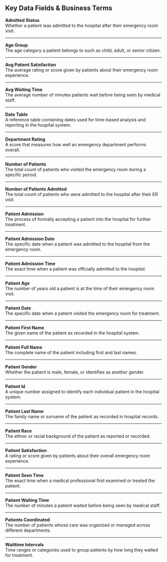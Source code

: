 ## Key Data Fields & Business Terms

**Admitted Status**  
Whether a patient was admitted to the hospital after their emergency room visit.

---

**Age Group**  
The age category a patient belongs to such as child, adult, or senior citizen.

---

**Avg Patient Satisfaction**  
The average rating or score given by patients about their emergency room experience.

---

**Avg Waiting Time**  
The average number of minutes patients wait before being seen by medical staff.

---

**Date Table**  
A reference table containing dates used for time-based analysis and reporting in the hospital system.

---

**Department Rating**  
A score that measures how well an emergency department performs overall.

---

**Number of Patients**  
The total count of patients who visited the emergency room during a specific period.

---

**Number of Patients Admitted**  
The total count of patients who were admitted to the hospital after their ER visit.

---

**Patient Admission**  
The process of formally accepting a patient into the hospital for further treatment.

---

**Patient Admission Date**  
The specific date when a patient was admitted to the hospital from the emergency room.

---

**Patient Admission Time**  
The exact time when a patient was officially admitted to the hospital.

---

**Patient Age**  
The number of years old a patient is at the time of their emergency room visit.

---

**Patient Date**  
The specific date when a patient visited the emergency room for treatment.

---

**Patient First Name**  
The given name of the patient as recorded in the hospital system.

---

**Patient Full Name**  
The complete name of the patient including first and last names.

---

**Patient Gender**  
Whether the patient is male, female, or identifies as another gender.

---

**Patient Id**  
A unique number assigned to identify each individual patient in the hospital system.

---

**Patient Last Name**  
The family name or surname of the patient as recorded in hospital records.

---

**Patient Race**  
The ethnic or racial background of the patient as reported or recorded.

---

**Patient Satisfaction**  
A rating or score given by patients about their overall emergency room experience.

---

**Patient Seen Time**  
The exact time when a medical professional first examined or treated the patient.

---

**Patient Waiting Time**  
The number of minutes a patient waited before being seen by medical staff.

---

**Patients Coordinated**  
The number of patients whose care was organized or managed across different departments.

---

**Waittime Intervals**  
Time ranges or categories used to group patients by how long they waited for treatment.
